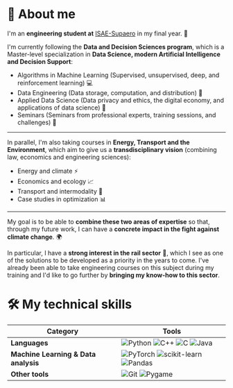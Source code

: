 # 👋 About me


I'm an **engineering student at** [ISAE-Supaero](https://www.isae-supaero.fr/) in my final year. 🚀

I'm currently following the **Data and Decision Sciences program**, which is a Master-level specialization in **Data Science, modern Artificial Intelligence and Decision Support**:
  - Algorithms in Machine Learning (Supervised, unsupervised, deep, and reinforcement learning) 💻
  - Data Engineering (Data storage, computation, and distribution) 💾
  - Applied Data Science (Data privacy and ethics, the digital economy, and applications of data science) 📑
  - Seminars (Seminars from professional experts, training sessions, and challenges) 🏢
---
In parallel, I'm also taking courses in **Energy, Transport and the Environment**, which aim to give us a **transdisciplinary vision** (combining law, economics and engineering sciences): 
  - Energy and climate ⚡
  - Economics and ecology 📈
  - Transport and intermodality 🚌
  - Case studies in optimization 📊
---
My goal is to be able to **combine these two areas of expertise** so that, through my future work, I can have a **concrete impact in the fight against climate change**. 🌍

In particular, I have a **strong interest in the rail sector** 🚅, which I see as one of the solutions to be developed as a priority in the years to come. 
I've already been able to take engineering courses on this subject during my training and I'd like to go further by **bringing my know-how to this sector**. 


# 🛠️ My technical skills

| **Category**         | **Tools**                                                                                     |
|----------------------|------------------------------------------------------------------------------------------------|
| **Languages**        | ![Python](https://img.shields.io/badge/Python-3670A0?style=flat&logo=python&logoColor=ffdd54) ![C++](https://img.shields.io/badge/C++-00599C?style=flat&logo=c%2B%2B&logoColor=white) ![C](https://img.shields.io/badge/C-00599C?style=flat&logo=c&logoColor=white) ![Java](https://img.shields.io/badge/Java-%23ED8B00.svg?style=flat&logo=openjdk&logoColor=white) |
| **Machine Learning & Data analysis**  | ![PyTorch](https://img.shields.io/badge/PyTorch-%23EE4C2C.svg?style=flat&logo=PyTorch&logoColor=white) ![scikit-learn](https://img.shields.io/badge/scikit--learn-%23F7931E.svg?style=flat&logo=scikit-learn&logoColor=white) ![Pandas](https://img.shields.io/badge/Pandas-150458?style=flat&logo=pandas&logoColor=white)|
| **Other tools**    | ![Git](https://img.shields.io/badge/Git-%23F05033.svg?style=flat&logo=git&logoColor=white) ![Pygame](https://img.shields.io/badge/Pygame-376A7F?style=flat&logo=pygame&logoColor=white) |



